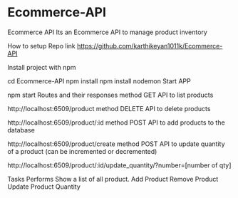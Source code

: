 # Ecommerce-API
Ecommerce API
Its an Ecommerce API to manage product inventory

How to setup
Repo link https://github.com/karthikeyan1011k/Ecommerce-API

 Install project with npm

  cd Ecommerce-API
  npm install
  npm install nodemon
 Start APP

npm start
Routes and their responses
method GET
API to list products

http://localhost:6509/product
method DELETE
API to delete products

http://localhost:6509/product/:id
method POST
API to add products to the database

http://localhost:6509/product/create
method POST
API to update quantity of a product (can be incremented or decremented)

http://localhost:6509/product/:id/update_quantity/?number=[number of qty]


Tasks Performs
Show a list of all product.
Add Product
Remove Product
Update Product Quantity
